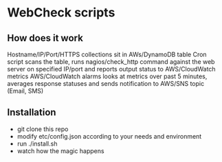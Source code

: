 # WebCheck scripts

## How does it work
Hostname/IP/Port/HTTPS collections sit in AWs/DynamoDB table
Cron script scans the table, runs nagios/check_http command against the web
 server on specified IP/port and reports output status to AWS/CloudWatch
 metrics
AWS/CloudWatch alarms looks at metrics over past 5 minutes, averages
 response statuses and sends notification to AWS/SNS topic (Email, SMS)

## Installation
* git clone this repo
* modify etc/config.json according to your needs and environment
* run ./install.sh
* watch how the magic happens


